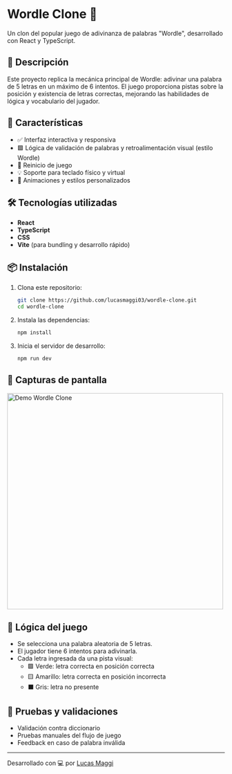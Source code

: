 # Wordle Clone 🎯

Un clon del popular juego de adivinanza de palabras "Wordle", desarrollado con React y TypeScript.

## 🧩 Descripción

Este proyecto replica la mecánica principal de Wordle: adivinar una palabra de 5 letras en un máximo de 6 intentos. El juego proporciona pistas sobre la posición y existencia de letras correctas, mejorando las habilidades de lógica y vocabulario del jugador.

## 🚀 Características

- ✅ Interfaz interactiva y responsiva
- 🟩 Lógica de validación de palabras y retroalimentación visual (estilo Wordle)
- 🔁 Reinicio de juego
- 💡 Soporte para teclado físico y virtual
- 🎨 Animaciones y estilos personalizados

## 🛠️ Tecnologías utilizadas

- **React**
- **TypeScript**
- **CSS**
- **Vite** (para bundling y desarrollo rápido)

## 📦 Instalación

1. Clona este repositorio:
   ```bash
   git clone https://github.com/lucasmaggi03/wordle-clone.git
   cd wordle-clone
   ```

2. Instala las dependencias:
   ```bash
   npm install
   ```

3. Inicia el servidor de desarrollo:
   ```bash
   npm run dev
   ```

## 📸 Capturas de pantalla

<!-- Agrega aquí tus imágenes si lo deseas -->
<img src="./demo-screenshot.png" alt="Demo Wordle Clone" width="500"/>

## 🧠 Lógica del juego

- Se selecciona una palabra aleatoria de 5 letras.
- El jugador tiene 6 intentos para adivinarla.
- Cada letra ingresada da una pista visual:
  - 🟩 Verde: letra correcta en posición correcta
  - 🟨 Amarillo: letra correcta en posición incorrecta
  - ⬛ Gris: letra no presente

## 🧪 Pruebas y validaciones

- Validación contra diccionario
- Pruebas manuales del flujo de juego
- Feedback en caso de palabra inválida

---

Desarrollado con 💻 por [Lucas Maggi](mailto:lucasmaggi03@gmail.com)
